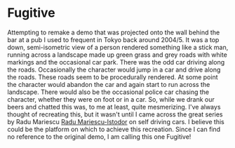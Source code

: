 # Fugitive

Attempting to remake a demo that was projected onto the wall behind the bar at a pub I used to frequent in Tokyo back around 2004/5.
It was a top down, semi-isometric view of a person rendered something like a stick man, running across a landscape made up green grass and
grey roads with white markings and the occasional car park. There was the odd car driving along the roads. Occasionally the
character would jump in a car and drive along the roads. These roads seem to be procedurally rendered. At some point the
character would abandon the car and again start to run across the landscape. There would also be the occasional police car
chasing the character, whether they were on foot or in a car. So, while we drank our beers and chatted this was, to me at
least, quite mesmerizing. I've always thought of recreating this, but it wasn't until I came across the great series by
Radu Mariescu [Radu Mariescu-Istodor](https://github.com/gniziemazity) on self driving cars. I believe this could be the
platform on which to achieve this recreation. Since I can find no reference to the original demo, I am calling this one Fugitive!
